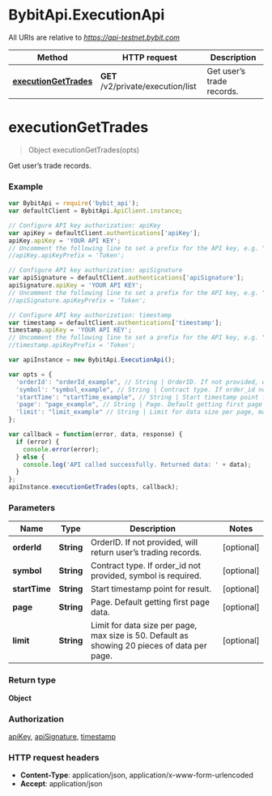 # BybitApi.ExecutionApi

All URIs are relative to *https://api-testnet.bybit.com*

Method | HTTP request | Description
------------- | ------------- | -------------
[**executionGetTrades**](ExecutionApi.md#executionGetTrades) | **GET** /v2/private/execution/list | Get user’s trade records.


<a name="executionGetTrades"></a>
# **executionGetTrades**
> Object executionGetTrades(opts)

Get user’s trade records.

### Example
```javascript
var BybitApi = require('bybit_api');
var defaultClient = BybitApi.ApiClient.instance;

// Configure API key authorization: apiKey
var apiKey = defaultClient.authentications['apiKey'];
apiKey.apiKey = 'YOUR API KEY';
// Uncomment the following line to set a prefix for the API key, e.g. "Token" (defaults to null)
//apiKey.apiKeyPrefix = 'Token';

// Configure API key authorization: apiSignature
var apiSignature = defaultClient.authentications['apiSignature'];
apiSignature.apiKey = 'YOUR API KEY';
// Uncomment the following line to set a prefix for the API key, e.g. "Token" (defaults to null)
//apiSignature.apiKeyPrefix = 'Token';

// Configure API key authorization: timestamp
var timestamp = defaultClient.authentications['timestamp'];
timestamp.apiKey = 'YOUR API KEY';
// Uncomment the following line to set a prefix for the API key, e.g. "Token" (defaults to null)
//timestamp.apiKeyPrefix = 'Token';

var apiInstance = new BybitApi.ExecutionApi();

var opts = { 
  'orderId': "orderId_example", // String | OrderID. If not provided, will return user’s trading records.
  'symbol': "symbol_example", // String | Contract type. If order_id not provided, symbol is required.
  'startTime': "startTime_example", // String | Start timestamp point for result.
  'page': "page_example", // String | Page. Default getting first page data.
  'limit': "limit_example" // String | Limit for data size per page, max size is 50. Default as showing 20 pieces of data per page.
};

var callback = function(error, data, response) {
  if (error) {
    console.error(error);
  } else {
    console.log('API called successfully. Returned data: ' + data);
  }
};
apiInstance.executionGetTrades(opts, callback);
```

### Parameters

Name | Type | Description  | Notes
------------- | ------------- | ------------- | -------------
 **orderId** | **String**| OrderID. If not provided, will return user’s trading records. | [optional] 
 **symbol** | **String**| Contract type. If order_id not provided, symbol is required. | [optional] 
 **startTime** | **String**| Start timestamp point for result. | [optional] 
 **page** | **String**| Page. Default getting first page data. | [optional] 
 **limit** | **String**| Limit for data size per page, max size is 50. Default as showing 20 pieces of data per page. | [optional] 

### Return type

**Object**

### Authorization

[apiKey](../README.md#apiKey), [apiSignature](../README.md#apiSignature), [timestamp](../README.md#timestamp)

### HTTP request headers

 - **Content-Type**: application/json, application/x-www-form-urlencoded
 - **Accept**: application/json

